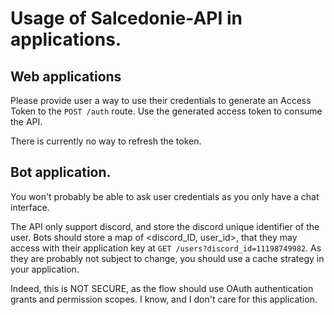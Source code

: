# Usage of Salcedonie-API in applications.

## Web applications
Please provide user a way to use their credentials to generate an Access Token to the `POST /auth` route.
Use the generated access token to consume the API.

There is currently no way to refresh the token.

## Bot application.
You won't probably be able to ask user credentials as you only have a chat interface.

The API only support discord, and store the discord unique identifier of the user.
Bots should store a map of <discord_ID, user_id>, that they may access with their application key at
`GET /users?discord_id=11198749982`. As they are probably not subject to change, you should use a cache strategy
in your application.

Indeed, this is NOT SECURE, as the flow should use OAuth authentication grants and permission scopes.
I know, and I don't care for this application.
